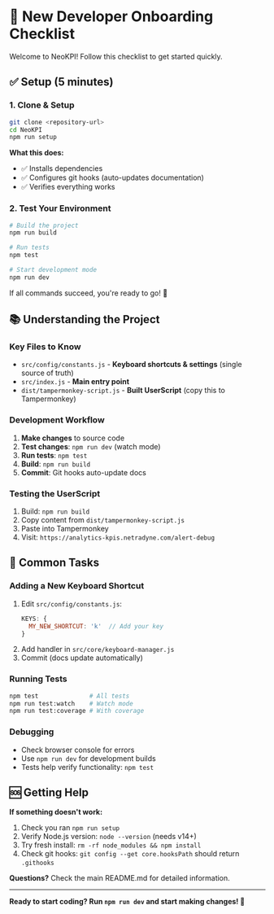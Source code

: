 # 🎯 New Developer Onboarding Checklist

Welcome to NeoKPI! Follow this checklist to get started quickly.

## ✅ Setup (5 minutes)

### 1. Clone & Setup
```bash
git clone <repository-url>
cd NeoKPI
npm run setup
```

**What this does:**
- ✅ Installs dependencies
- ✅ Configures git hooks (auto-updates documentation)
- ✅ Verifies everything works

### 2. Test Your Environment
```bash
# Build the project
npm run build

# Run tests
npm test

# Start development mode
npm run dev
```

If all commands succeed, you're ready to go! 🎉

## 📚 Understanding the Project

### Key Files to Know
- `src/config/constants.js` - **Keyboard shortcuts & settings** (single source of truth)
- `src/index.js` - **Main entry point**
- `dist/tampermonkey-script.js` - **Built UserScript** (copy this to Tampermonkey)

### Development Workflow
1. **Make changes** to source code
2. **Test changes**: `npm run dev` (watch mode)
3. **Run tests**: `npm test`
4. **Build**: `npm run build`
5. **Commit**: Git hooks auto-update docs

### Testing the UserScript
1. Build: `npm run build`
2. Copy content from `dist/tampermonkey-script.js`
3. Paste into Tampermonkey
4. Visit: `https://analytics-kpis.netradyne.com/alert-debug`

## 🎯 Common Tasks

### Adding a New Keyboard Shortcut
1. Edit `src/config/constants.js`:
   ```javascript
   KEYS: {
     MY_NEW_SHORTCUT: 'k'  // Add your key
   }
   ```
2. Add handler in `src/core/keyboard-manager.js`
3. Commit (docs update automatically)

### Running Tests
```bash
npm test              # All tests
npm run test:watch    # Watch mode
npm run test:coverage # With coverage
```

### Debugging
- Check browser console for errors
- Use `npm run dev` for development builds
- Tests help verify functionality: `npm test`

## 🆘 Getting Help

**If something doesn't work:**
1. Check you ran `npm run setup`
2. Verify Node.js version: `node --version` (needs v14+)
3. Try fresh install: `rm -rf node_modules && npm install`
4. Check git hooks: `git config --get core.hooksPath` should return `.githooks`

**Questions?** Check the main README.md for detailed information.

---

**Ready to start coding? Run `npm run dev` and start making changes! 🚀**
